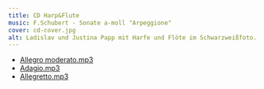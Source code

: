 ```yaml
---
title: CD Harp&Flute
music: F.Schubert - Sonate a-moll "Arpeggione"
cover: cd-cover.jpg
alt: Ladislav und Justina Papp mit Harfe und Flöte im Schwarzweißfoto.
---
```


- [Allegro moderato.mp3](allegro_moderato.mp3?target=_blank)
- [Adagio.mp3](adagio.mp3?target=_blank)
- [Allegretto.mp3](allegretto.mp3?target=_blank)
